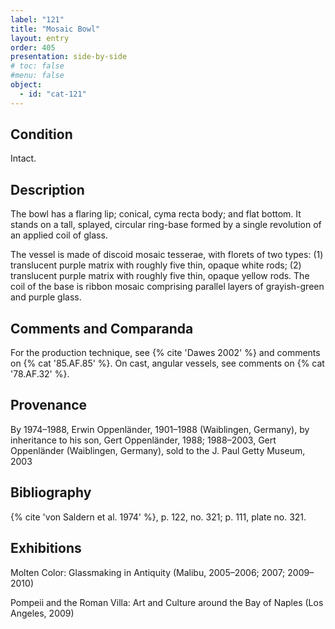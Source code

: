 ```yaml
---
label: "121"
title: "Mosaic Bowl"
layout: entry
order: 405
presentation: side-by-side
# toc: false
#menu: false 
object:
  - id: "cat-121"
---
```


## Condition

Intact.

## Description

The bowl has a flaring lip; conical, cyma recta body; and flat bottom. It stands on a tall, splayed, circular ring-base formed by a single revolution of an applied coil of glass.

The vessel is made of discoid mosaic tesserae, with florets of two types: (1) translucent purple matrix with roughly five thin, opaque white rods; (2) translucent purple matrix with roughly five thin, opaque yellow rods. The coil of the base is ribbon mosaic comprising parallel layers of grayish-green and purple glass.

## Comments and Comparanda

For the production technique, see {% cite 'Dawes 2002' %} and comments on {% cat '85.AF.85' %}. On cast, angular vessels, see comments on {% cat '78.AF.32' %}.

## Provenance

By 1974–1988, Erwin Oppenländer, 1901–1988 (Waiblingen, Germany), by inheritance to his son, Gert Oppenländer, 1988; 1988–2003, Gert Oppenländer (Waiblingen, Germany), sold to the J. Paul Getty Museum, 2003

## Bibliography

{% cite 'von Saldern et al. 1974' %}, p. 122, no. 321; p. 111, plate no. 321.

## Exhibitions

Molten Color: Glassmaking in Antiquity (Malibu, 2005–2006; 2007; 2009–2010)

Pompeii and the Roman Villa: Art and Culture around the Bay of Naples (Los Angeles, 2009)